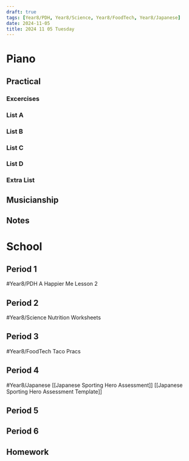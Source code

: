 ```yaml
---
draft: true
tags: [Year8/PDH, Year8/Science, Year8/FoodTech, Year8/Japanese]
date: 2024-11-05
title: 2024 11 05 Tuesday
---
```


# Piano

## Practical

### Excercises

### List A

### List B

### List C

### List D

### Extra List

## Musicianship

## Notes

# School

## Period 1

#Year8/PDH
A Happier Me Lesson 2

## Period 2

#Year8/Science
Nutrition Worksheets

## Period 3

#Year8/FoodTech
Taco Pracs

## Period 4

#Year8/Japanese
[[Japanese Sporting Hero Assessment]]
[[Japanese Sporting Hero Assessment Template]]

## Period 5

## Period 6

## Homework
>